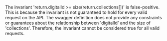 The invariant 'return.digitalId >= size(return.collections[])' is false-positive. This is because the invariant is not guaranteed to hold for every valid request on the API. The swagger definition does not provide any constraints or guarantees about the relationship between 'digitalId' and the size of 'collections'. Therefore, the invariant cannot be considered true for all valid requests.
